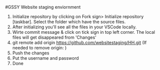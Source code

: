 #GSSY Website staging enviornment
1. Initialize repository by clicking on Fork sign> Initialize repository [taskbar]. Select the folder which have the source files.
2. After initializing you'll see all the files in your VSCode locally. 
3. Wirte commit message & click on tick sign in top left corner. The local files will get disappeared from 'Changes'
4. git remote add origin https://github.com/websitestaging/HH.git   (If needed to remove origin: <git remote rm origin>)
5. Push the changes
6. Put the username and password
7. Done